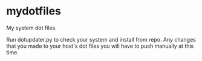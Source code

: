 # mydotfiles
My system dot files.

Run dotupdater.py to check your system and install from repo.
Any changes that you made to your host's dot files you will have to 
push manually at this time.


